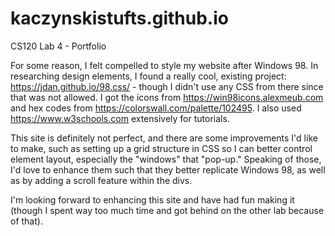 # kaczynskistufts.github.io
CS120 Lab 4 - Portfolio

For some reason, I felt compelled to style my website after Windows 98. In researching design elements, I found a really cool, existing project: https://jdan.github.io/98.css/ - though I didn't use any CSS from there since that was not allowed. I got the icons from https://win98icons.alexmeub.com and hex codes from https://colorswall.com/palette/102495. I also used https://www.w3schools.com extensively for tutorials.

This site is definitely not perfect, and there are some improvements I'd like to make, such as setting up a grid structure in CSS so I can better control element layout, especially the "windows" that "pop-up." Speaking of those, I'd love to enhance them such that they better replicate Windows 98, as well as by adding a scroll feature within the divs.

I'm looking forward to enhancing this site and have had fun making it (though I spent way too much time and got behind on the other lab because of that).
